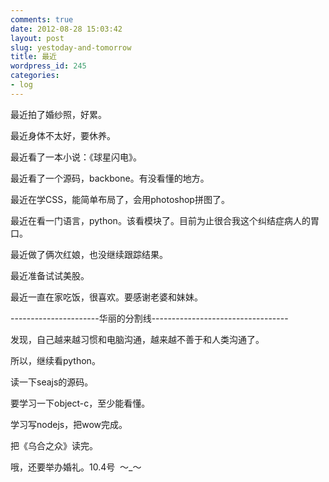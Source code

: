 ```yaml
---
comments: true
date: 2012-08-28 15:03:42
layout: post
slug: yestoday-and-tomorrow
title: 最近
wordpress_id: 245
categories:
- log
---
```


最近拍了婚纱照，好累。




最近身体不太好，要休养。




最近看了一本小说：《球星闪电》。




最近看了一个源码，backbone。有没看懂的地方。




最近在学CSS，能简单布局了，会用photoshop拼图了。




最近在看一门语言，python。该看模块了。目前为止很合我这个纠结症病人的胃口。




最近做了俩次红娘，也没继续跟踪结果。




最近准备试试美股。




最近一直在家吃饭，很喜欢。要感谢老婆和妹妹。




----------------------华丽的分割线----------------------------------




发现，自己越来越习惯和电脑沟通，越来越不善于和人类沟通了。




所以，继续看python。




读一下seajs的源码。




要学习一下object-c，至少能看懂。




学习写nodejs，把wow完成。




把《乌合之众》读完。




哦，还要举办婚礼。10.4号  ～_～

